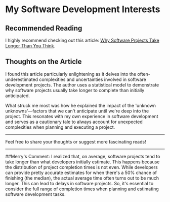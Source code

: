 # My Software Development Interests

## Recommended Reading

I highly recommend checking out this article: [Why Software Projects Take Longer Than You Think](https://erikbern.com/2019/04/15/why-software-projects-take-longer-than-you-think-a-statistical-model.html).

## Thoughts on the Article

I found this article particularly enlightening as it delves into the often-underestimated complexities and uncertainties involved in software development projects. The author uses a statistical model to demonstrate why software projects usually take longer to complete than initially anticipated. 

What struck me most was how he explained the impact of the 'unknown unknowns'—factors that we can't anticipate until we're deep into the project. This resonates with my own experience in software development and serves as a cautionary tale to always account for unexpected complexities when planning and executing a project.

---

Feel free to share your thoughts or suggest more fascinating reads!

---
##Merry's Comment:
I realized that, on average, software projects tend to take longer than what developers 
initially estimate. This happens because the distribution of project completion times is not even. 
While developers can provide pretty accurate estimates for when there's a 50% chance of 
finishing (the median), the actual average time often turns out to be much longer. This 
can lead to delays in software projects. So, it's essential to consider the full range of 
completion times when planning and estimating software development tasks.
